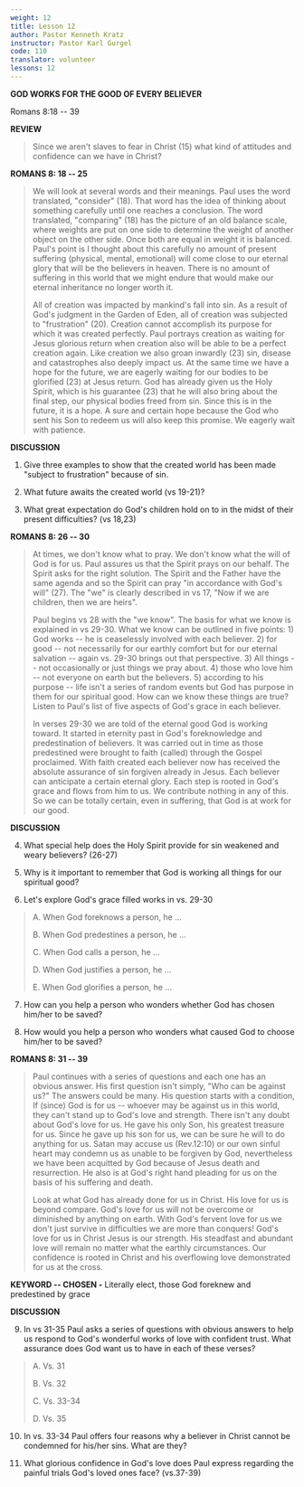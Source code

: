 ```yaml
---
weight: 12
title: Lesson 12
author: Pastor Kenneth Kratz
instructor: Pastor Karl Gurgel
code: 110
translator: volunteer
lessons: 12
---
```


**GOD WORKS FOR THE GOOD OF EVERY BELIEVER**

Romans 8:18 -- 39

**REVIEW**

> Since we aren't slaves to fear in Christ (15) what kind of attitudes
> and confidence can we have in Christ?

**ROMANS 8: 18 -- 25**

> We will look at several words and their meanings. Paul uses the word
> translated, "consider" (18). That word has the idea of thinking about
> something carefully until one reaches a conclusion. The word
> translated, "comparing" (18) has the picture of an old balance scale,
> where weights are put on one side to determine the weight of another
> object on the other side. Once both are equal in weight it is
> balanced. Paul's point is I thought about this carefully no amount of
> present suffering (physical, mental, emotional) will come close to our
> eternal glory that will be the believers in heaven. There is no amount
> of suffering in this world that we might endure that would make our
> eternal inheritance no longer worth it.
>
> All of creation was impacted by mankind's fall into sin. As a result
> of God's judgment in the Garden of Eden, all of creation was subjected
> to "frustration" (20). Creation cannot accomplish its purpose for
> which it was created perfectly. Paul portrays creation as waiting for
> Jesus glorious return when creation also will be able to be a perfect
> creation again. Like creation we also groan inwardly (23) sin, disease
> and catastrophes also deeply impact us. At the same time we have a
> hope for the future, we are eagerly waiting for our bodies to be
> glorified (23) at Jesus return. God has already given us the Holy
> Spirit, which is his guarantee (23) that he will also bring about the
> final step, our physical bodies freed from sin. Since this is in the
> future, it is a hope. A sure and certain hope because the God who sent
> his Son to redeem us will also keep this promise. We eagerly wait with
> patience.

**DISCUSSION**

1.  Give three examples to show that the created world has been made
    "subject to frustration" because of sin.

2.  What future awaits the created world (vs 19-21)?

3.  What great expectation do God's children hold on to in the midst of
    their present difficulties? (vs 18,23)

**ROMANS 8: 26 -- 30**

> At times, we don't know what to pray. We don't know what the will of
> God is for us. Paul assures us that the Spirit prays on our behalf.
> The Spirit asks for the right solution. The Spirit and the Father have
> the same agenda and so the Spirit can pray "in accordance with God's
> will" (27). The "we" is clearly described in vs 17, "Now if we are
> children, then we are heirs".
>
> Paul begins vs 28 with the "we know". The basis for what we know is
> explained in vs 29-30. What we know can be outlined in five points: 1)
> God works -- he is ceaselessly involved with each believer. 2) for
> good -- not necessarily for our earthly comfort but for our eternal
> salvation -- again vs. 29-30 brings out that perspective. 3) All
> things -- not occasionally or just things we pray about. 4) those who
> love him -- not everyone on earth but the believers. 5) according to
> his purpose -- life isn't a series of random events but God has
> purpose in them for our spiritual good. How can we know these things
> are true? Listen to Paul's list of five aspects of God's grace in each
> believer.
>
> In verses 29-30 we are told of the eternal good God is working toward.
> It started in eternity past in God's foreknowledge and predestination
> of believers. It was carried out in time as those predestined were
> brought to faith (called) through the Gospel proclaimed. With faith
> created each believer now has received the absolute assurance of sin
> forgiven already in Jesus. Each believer can anticipate a certain
> eternal glory. Each step is rooted in God's grace and flows from him
> to us. We contribute nothing in any of this. So we can be totally
> certain, even in suffering, that God is at work for our good.

**DISCUSSION**

4.  What special help does the Holy Spirit provide for sin weakened and
    weary believers? (26-27)

5.  Why is it important to remember that God is working all things for
    our spiritual good?

6.  Let's explore God's grace filled works in vs. 29-30

> A. When God foreknows a person, he ...
>
> B. When God predestines a person, he ...
>
> C. When God calls a person, he ...
>
> D. When God justifies a person, he ...
>
> E. When God glorifies a person, he ...

7.  How can you help a person who wonders whether God has chosen him/her
    to be saved?

8.  How would you help a person who wonders what caused God to choose
    him/her to be saved?

**ROMANS 8: 31 -- 39**

> Paul continues with a series of questions and each one has an obvious
> answer. His first question isn't simply, "Who can be against us?" The
> answers could be many. His question starts with a condition, If
> (since) God is for us -- whoever may be against us in this world, they
> can't stand up to God's love and strength. There isn't any doubt about
> God's love for us. He gave his only Son, his greatest treasure for us.
> Since he gave up his son for us, we can be sure he will to do anything
> for us. Satan may accuse us (Rev.12:10) or our own sinful heart may
> condemn us as unable to be forgiven by God, nevertheless we have been
> acquitted by God because of Jesus death and resurrection. He also is
> at God's right hand pleading for us on the basis of his suffering and
> death.
>
> Look at what God has already done for us in Christ. His love for us is
> beyond compare. God's love for us will not be overcome or diminished
> by anything on earth. With God's fervent love for us we don't just
> survive in difficulties we are more than conquers! God's love for us
> in Christ Jesus is our strength. His steadfast and abundant love will
> remain no matter what the earthly circumstances. Our confidence is
> rooted in Christ and his overflowing love demonstrated for us at the
> cross.

**KEYWORD -- CHOSEN -** Literally elect, those God foreknew and
predestined by grace

**DISCUSSION**

9.  In vs 31-35 Paul asks a series of questions with obvious answers to
    help us respond to God's wonderful works of love with confident
    trust. What assurance does God want us to have in each of these
    verses?

> A. Vs. 31
>
> B. Vs. 32
>
> C. Vs. 33-34
>
> D. Vs. 35

10. In vs. 33-34 Paul offers four reasons why a believer in Christ
    cannot be condemned for his/her sins. What are they?

11. What glorious confidence in God's love does Paul express regarding
    the painful trials God's loved ones face? (vs.37-39)
